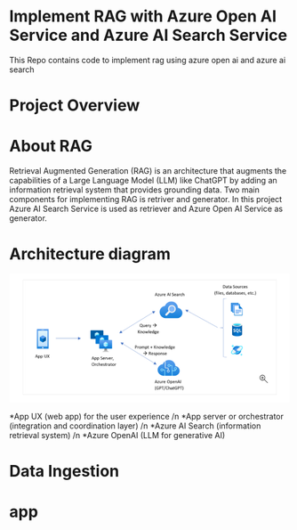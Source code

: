 # Implement RAG with Azure Open AI Service and Azure AI Search Service
This Repo contains code to implement rag using azure open ai and azure ai search

# Project Overview


# About RAG
Retrieval Augmented Generation (RAG) is an architecture that augments the capabilities of a Large Language Model (LLM) like ChatGPT by adding an information retrieval system that provides grounding data.
Two main components for implementing RAG is retriver and generator. In this project Azure AI Search Service is used as retriever and Azure Open AI Service as generator.

# Architecture diagram

![screenshot](image.png)

 *App UX (web app) for the user experience /n
 *App server or orchestrator (integration and coordination layer) /n
 *Azure AI Search (information retrieval system) /n
 *Azure OpenAI (LLM for generative AI)

# Data Ingestion



# app





